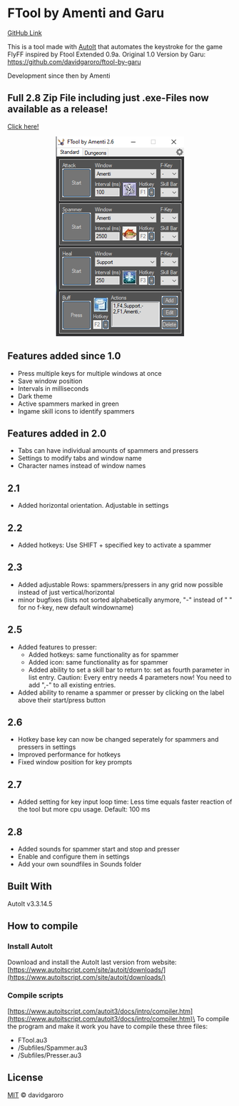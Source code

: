 
  
# FTool by Amenti and Garu
[GitHub Link](https://github.com/lucaw9/f_tool_amenti/)

This is a tool made with [AutoIt] that automates the keystroke for the game FlyFF inspired by Ftool Extended 0.9a.
Original 1.0 Version by Garu: https://github.com/davidgaroro/ftool-by-garu

Development since then by Amenti


## Full 2.8 Zip File including just .exe-Files now available as a release!
[Click here!](https://github.com/lucaw9/f_tool_amenti/releases/tag/v2.8.0)


[AutoIt]: https://www.autoitscript.com/

<p align="center">
    <img src="https://github.com/lucaw9/f_tool_amenti/blob/master/ftool_preview.png">
</p>

## Features added since 1.0
- Press multiple keys for multiple windows at once
- Save window position
- Intervals in milliseconds
- Dark theme
- Active spammers marked in green
- Ingame skill icons to identify spammers

## Features added in 2.0
- Tabs can have individual amounts of spammers and pressers
- Settings to modify tabs and window name
- Character names instead of window names

## 2.1
- Added horizontal orientation. Adjustable in settings

## 2.2
- Added hotkeys: Use SHIFT + specified key to activate a spammer

## 2.3
- Added adjustable Rows: spammers/pressers in any grid now possible instead of just vertical/horizontal
- minor bugfixes (lists not sorted alphabetically anymore, "-" instead of " " for no f-key, new default windowname)

## 2.5
- Added features to presser:
	- Added hotkeys: same functionality as for spammer
	- Added icon: same functionality as for spammer
	- Added ability to set a skill bar to return to: set as fourth parameter in list entry. Caution: Every entry needs 4 parameters now! You need to add ",-" to all existing entries.
- Added ability to rename a spammer or presser by clicking on the label above their start/press button

## 2.6
- Hotkey base key can now be changed seperately for spammers and pressers in settings
- Improved performance for hotkeys
- Fixed window position for key prompts

## 2.7
- Added setting for key input loop time: Less time equals faster reaction of the tool but more cpu usage. Default: 100 ms

## 2.8
- Added sounds for spammer start and stop and presser
- Enable and configure them in settings
- Add your own soundfiles in Sounds folder

## Built With
AutoIt v3.3.14.5

## How to compile 
### Install AutoIt
Download and install the AutoIt last version from website:\
[https://www.autoitscript.com/site/autoit/downloads/](https://www.autoitscript.com/site/autoit/downloads/)

### Compile scripts
[https://www.autoitscript.com/autoit3/docs/intro/compiler.htm](https://www.autoitscript.com/autoit3/docs/intro/compiler.htm)\
To compile the program and make it work you have to compile these three files:
 - FTool.au3
 - /Subfiles/Spammer.au3
 - /Subfiles/Presser.au3

## License
[MIT](./LICENSE) &copy; davidgaroro
